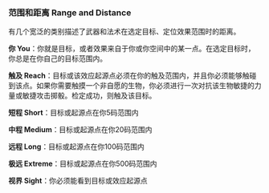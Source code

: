 ### 范围和距离 Range and Distance

有几个宽泛的类别描述了武器和法术在选定目标、定位效果范围时的距离。

**你
You**：你就是目标，或者效果来自于你或你空间中的某一点。在选定目标时，你总是在你自己的目标范围内。

**触及
Reach**：目标或该效应起源点必须在你的触及范围内，并且你必须能够触碰到该点。如果你需要触摸一个非自愿的生物，你必须进行一次对抗该生物敏捷的力量或敏捷攻击掷骰。检定成功，则触及该目标。

**短程 Short**：目标或起源点在你5码范围内

**中程 Medium**：目标或起源点在你20码范围内

**远程 Long**：目标或起源点在你100码范围内

**极远 Extreme**：目标或起源点在你500码范围内

**视界 Sight**：你必须能看到目标或效应起源点
